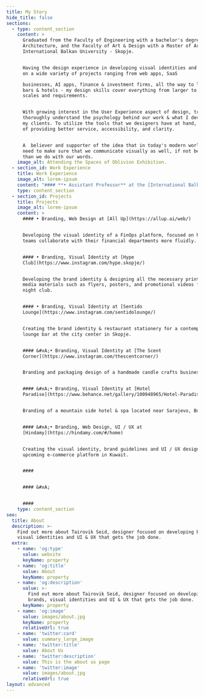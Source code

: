 ```yaml
---
title: My Story
hide_title: false
sections:
  - type: content_section
    content: >
      Graduated from the Faculty of Engineering with a bachelor's degree in
      Architecture, and the Faculty of Art & Design with a Master of Art at the
      International Balkan University - Skopje.


      Having the design experience in developing visual identities and UI / UX
      on a wide variety of projects ranging from web apps, SaaS

      businesses, AI apps, finance & investment firms, all the way to lounge
      bars & hotels - my design skills cover everything from larger to smaller
      scales and requirements.


      With growing interest in the User Experience aspect of design, trying to
      thoroughly understand the psychology behind our work & what I develop for
      my clients. To utilize the tools that we designers have at hand, in hopes
      of providing better service, accessibility, and clarity.


      A  believer and supporter of the idea that in today's modern world, we
      need to make sure that we communicate visually as well, if not better,
      than we do with our words.
    image_alt: Attending the Spaces of Oblivion Exhibition.
  - section_id: Work Experience
    title: Work Experience
    image_alt: lorem-ipsum
    content: "#### **• Assistant Professor** at the [International Balkan University](https://www.ibu.edu.mk/)\n\n2020-Now\n\nLecturing the courses of History of Architecture and Art, Introduction to Art and Culture, and 2D Animation.\_Easing my students access to the knowledge by developing websites fully accessible at all times by the class attendees, containing their weekly assignments, presentations and study guides. Encouraging and supporting each individual in pursue of their improvement, both in knowledge and as a person.\n\n#### **• Creative Director** at [The Sign](https://the-sign.co/)\n\n2018-Now\n\nFounder of a design studio. Covering all the areas of Graphic Design, ranging from Brand Development to UI / UX design. Delivering quality creative work, collaborating with various range of clients from all over the globe. Possessing honed visual communication and artistic instincts in order to develop work which will directly translate to our clients direct success.\n\n#### **• Junior Architect** at [Radius Architects](http://www.radius.mk/)\n\n2017-2018\n\nParticipating in conceptual design at the Architectural Studio in Skopje, providing technical & graphical support through projects. Undergoing drafting duties, supplying the Project Architect with materials and suggestions. Rendering three-dimensional previews, presentational posters and mock-ups of projects, such as building facades or interiors.\x03\n"
    type: content_section
  - section_id: Projects
    title: Projects
    image_alt: lorem-ipsum
    content: >
      #### • Branding, Web Design at [All Up](https://allup.ai/web/)


      Developing the visual identity of a FinOps platform, focused on helping
      teams collaborate with their financial departments more fluidly.


      #### • Branding, Visual Identity at [Hype
      Club](https://www.instagram.com/hype.skopje/)


      Developing the brand identity & designing all the necessary print & social
      media materials such as flyers, posters, and promotional videos for a
      night club.


      #### • Branding, Visual Identity at [Sentido
      Lounge](https://www.instagram.com/sentidolounge/)


      Creating the brand identity & restaurant stationery for a contemporary
      lounge bar at the city center in Skopje.


      #### &#xA;• Branding, Visual Identity at [The Scent
      Corner](https://www.instagram.com/thescentcorner/)


      Branding and packaging design of a handmade candle crafts business.


      #### &#xA;• Branding, Visual Identity at [Hotel
      Paradise](https://www.behance.net/gallery/100948965/Hotel-Paradise-Branding)


      Branding of a mountain side hotel & spa located near Sarajevo, Bosnia.


      #### &#xA;• Branding, Web Design, UI / UX at
      [Hindamy](https://hindamy.com/#/home)


      Creating the visual identity, brand guidelines and UI / UX design of an
      upcoming e-commerce platform in Kuwait.


      ####


      #### &#xA;


      ####
    type: content_section
seo:
  title: About
  description: >-
    Find out more about Tairovik Seid, designer focused on developing brands,
    visual identities and UI & UX that gets the job done.
  extra:
    - name: 'og:type'
      value: website
      keyName: property
    - name: 'og:title'
      value: About
      keyName: property
    - name: 'og:description'
      value: >-
        Find out more about Tairovik Seid, designer focused on developing
        brands, visual identities and UI & UX that gets the job done.
      keyName: property
    - name: 'og:image'
      value: images/about.jpg
      keyName: property
      relativeUrl: true
    - name: 'twitter:card'
      value: summary_large_image
    - name: 'twitter:title'
      value: About Us
    - name: 'twitter:description'
      value: This is the about us page
    - name: 'twitter:image'
      value: images/about.jpg
      relativeUrl: true
layout: advanced
---
```

